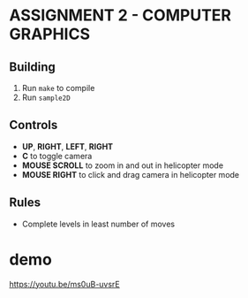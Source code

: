 # ASSIGNMENT 2 - COMPUTER GRAPHICS

## Building

1. Run `make` to compile
2. Run `sample2D`

## Controls

- **UP**, **RIGHT**, **LEFT**, **RIGHT**
- **C** to toggle camera
- **MOUSE SCROLL** to zoom in and out in helicopter mode
- **MOUSE RIGHT** to click and drag camera in helicopter mode

## Rules

- Complete levels in least number of moves

# demo
https://youtu.be/ms0uB-uvsrE 
